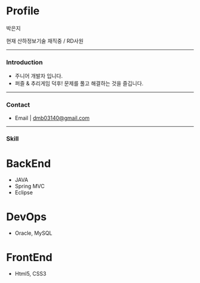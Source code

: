 Profile
==============

박은지

현재 산하정보기술 재직중 / RD사원
*****
### Introduction

* 주니어 개발자 입니다.
* 퍼즐 & 추리게임 덕후! 문제를 풀고 해결하는 것을 즐깁니다.

* * *
### Contact

* Email | dmb03140@gmail.com

* * *
### Skill

# BackEnd

* JAVA
* Spring MVC
* Eclipse

# DevOps

* Oracle, MySQL

# FrontEnd

* Html5, CSS3


